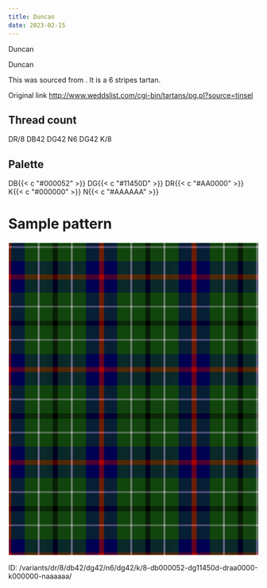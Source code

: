 ```yaml
---
title: Duncan
date: 2023-02-15
---
```

Duncan

Duncan

This was sourced from <no value>.  It is a 6 stripes tartan.

Original link http://www.weddslist.com/cgi-bin/tartans/pg.pl?source=tinsel

## Thread count
DR/8 DB42 DG42 N6 DG42 K/8

## Palette
DB{{< c "#000052" >}} DG{{< c "#11450D" >}} DR{{< c "#AA0000" >}} K{{< c "#000000" >}} N{{< c "#AAAAAA" >}}

# Sample pattern

![Tartan detail](tartan.png "DR/8 DB42 DG42 N6 DG42 K/8 tartan")

ID: /variants/dr/8/db42/dg42/n6/dg42/k/8-db000052-dg11450d-draa0000-k000000-naaaaaa/